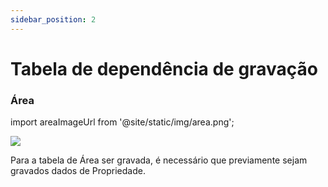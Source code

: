 ```yaml
---
sidebar_position: 2
---
```


# Tabela de dependência de gravação

### Área

import areaImageUrl from '@site/static/img/area.png';

<img src={areaImageUrl} />

Para a tabela de Área ser gravada, é necessário que previamente sejam gravados dados de Propriedade.